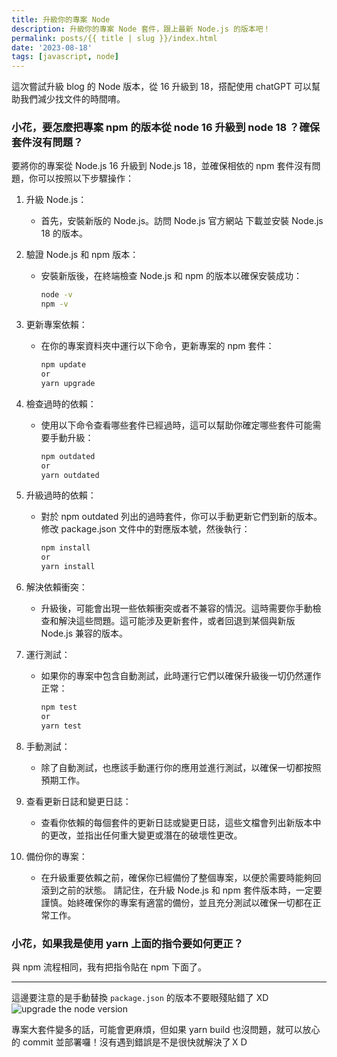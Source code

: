 ```yaml
---
title: 升級你的專案 Node
description: 升級你的專案 Node 套件，跟上最新 Node.js 的版本吧！
permalink: posts/{{ title | slug }}/index.html
date: '2023-08-18'
tags: [javascript, node]
---
```


這次嘗試升級 blog 的 Node 版本，從 16 升級到 18，搭配使用 chatGPT 可以幫助我們減少找文件的時間唷。

### 小花，要怎麼把專案 npm 的版本從 node 16 升級到 node 18 ？確保套件沒有問題？

要將你的專案從 Node.js 16 升級到 Node.js 18，並確保相依的 npm 套件沒有問題，你可以按照以下步驟操作：

1. 升級 Node.js：

   - 首先，安裝新版的 Node.js。訪問 Node.js 官方網站 下載並安裝 Node.js 18 的版本。

2. 驗證 Node.js 和 npm 版本：

   - 安裝新版後，在終端檢查 Node.js 和 npm 的版本以確保安裝成功：
     ```bash
     node -v
     npm -v
     ```

3. 更新專案依賴：

   - 在你的專案資料夾中運行以下命令，更新專案的 npm 套件：

     ```bash
     npm update
     or
     yarn upgrade
     ```

4. 檢查過時的依賴：

   - 使用以下命令查看哪些套件已經過時，這可以幫助你確定哪些套件可能需要手動升級：

     ```bash
     npm outdated
     or
     yarn outdated
     ```

5. 升級過時的依賴：

   - 對於 npm outdated 列出的過時套件，你可以手動更新它們到新的版本。修改 package.json 文件中的對應版本號，然後執行：

     ```bash
     npm install
     or
     yarn install
     ```

6. 解決依賴衝突：

   - 升級後，可能會出現一些依賴衝突或者不兼容的情況。這時需要你手動檢查和解決這些問題。這可能涉及更新套件，或者回退到某個與新版 Node.js 兼容的版本。

7. 運行測試：

   - 如果你的專案中包含自動測試，此時運行它們以確保升級後一切仍然運作正常：

     ```bash
     npm test
     or
     yarn test
     ```

8. 手動測試：

   - 除了自動測試，也應該手動運行你的應用並進行測試，以確保一切都按照預期工作。

9. 查看更新日誌和變更日誌：

   - 查看你依賴的每個套件的更新日誌或變更日誌，這些文檔會列出新版本中的更改，並指出任何重大變更或潛在的破壞性更改。

10. 備份你的專案：
    - 在升級重要依賴之前，確保你已經備份了整個專案，以便於需要時能夠回滾到之前的狀態。
      請記住，在升級 Node.js 和 npm 套件版本時，一定要謹慎。始終確保你的專案有適當的備份，並且充分測試以確保一切都在正常工作。

### 小花，如果我是使用 yarn 上面的指令要如何更正？

與 npm 流程相同，我有把指令貼在 npm 下面了。

---

這邊要注意的是手動替換 `package.json` 的版本不要眼殘貼錯了 XD
<img src="/images/posts/upgrade-the-node-version.png" alt="upgrade the node version">

專案大套件變多的話，可能會更麻煩，但如果 yarn build 也沒問題，就可以放心的 commit 並部署囉！沒有遇到錯誤是不是很快就解決了ＸＤ
